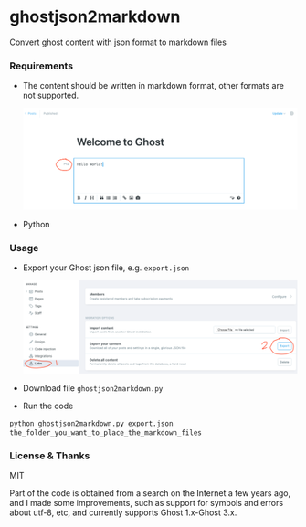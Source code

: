 # ghostjson2markdown
Convert ghost content with json format to markdown files


### Requirements

- The content should be written in markdown format, other formats are not supported.

	![](001.png)

- Python


### Usage

- Export your Ghost json file, e.g. `export.json`

	![](002.png)

- Download file `ghostjson2markdown.py`

- Run the code

```
python ghostjson2markdown.py export.json the_folder_you_want_to_place_the_markdown_files
```

### License & Thanks

MIT

Part of the code is obtained from a search on the Internet a few years ago, and I made some improvements, such as support for symbols and errors about utf-8, etc, and currently supports Ghost 1.x-Ghost 3.x.

